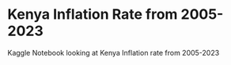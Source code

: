 # Kenya Inflation Rate from 2005-2023
Kaggle Notebook looking at Kenya Inflation rate from 2005-2023
